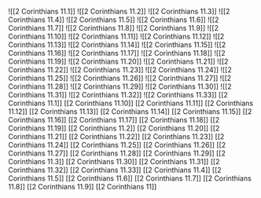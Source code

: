 ![[2 Corinthians 11.1]]
![[2 Corinthians 11.2]]
![[2 Corinthians 11.3]]
![[2 Corinthians 11.4]]
![[2 Corinthians 11.5]]
![[2 Corinthians 11.6]]
![[2 Corinthians 11.7]]
![[2 Corinthians 11.8]]
![[2 Corinthians 11.9]]
![[2 Corinthians 11.10]]
![[2 Corinthians 11.11]]
![[2 Corinthians 11.12]]
![[2 Corinthians 11.13]]
![[2 Corinthians 11.14]]
![[2 Corinthians 11.15]]
![[2 Corinthians 11.16]]
![[2 Corinthians 11.17]]
![[2 Corinthians 11.18]]
![[2 Corinthians 11.19]]
![[2 Corinthians 11.20]]
![[2 Corinthians 11.21]]
![[2 Corinthians 11.22]]
![[2 Corinthians 11.23]]
![[2 Corinthians 11.24]]
![[2 Corinthians 11.25]]
![[2 Corinthians 11.26]]
![[2 Corinthians 11.27]]
![[2 Corinthians 11.28]]
![[2 Corinthians 11.29]]
![[2 Corinthians 11.30]]
![[2 Corinthians 11.31]]
![[2 Corinthians 11.32]]
![[2 Corinthians 11.33]]
[[2 Corinthians 11.1]]
[[2 Corinthians 11.10]]
[[2 Corinthians 11.11]]
[[2 Corinthians 11.12]]
[[2 Corinthians 11.13]]
[[2 Corinthians 11.14]]
[[2 Corinthians 11.15]]
[[2 Corinthians 11.16]]
[[2 Corinthians 11.17]]
[[2 Corinthians 11.18]]
[[2 Corinthians 11.19]]
[[2 Corinthians 11.2]]
[[2 Corinthians 11.20]]
[[2 Corinthians 11.21]]
[[2 Corinthians 11.22]]
[[2 Corinthians 11.23]]
[[2 Corinthians 11.24]]
[[2 Corinthians 11.25]]
[[2 Corinthians 11.26]]
[[2 Corinthians 11.27]]
[[2 Corinthians 11.28]]
[[2 Corinthians 11.29]]
[[2 Corinthians 11.3]]
[[2 Corinthians 11.30]]
[[2 Corinthians 11.31]]
[[2 Corinthians 11.32]]
[[2 Corinthians 11.33]]
[[2 Corinthians 11.4]]
[[2 Corinthians 11.5]]
[[2 Corinthians 11.6]]
[[2 Corinthians 11.7]]
[[2 Corinthians 11.8]]
[[2 Corinthians 11.9]]
[[2 Corinthians 11]]
